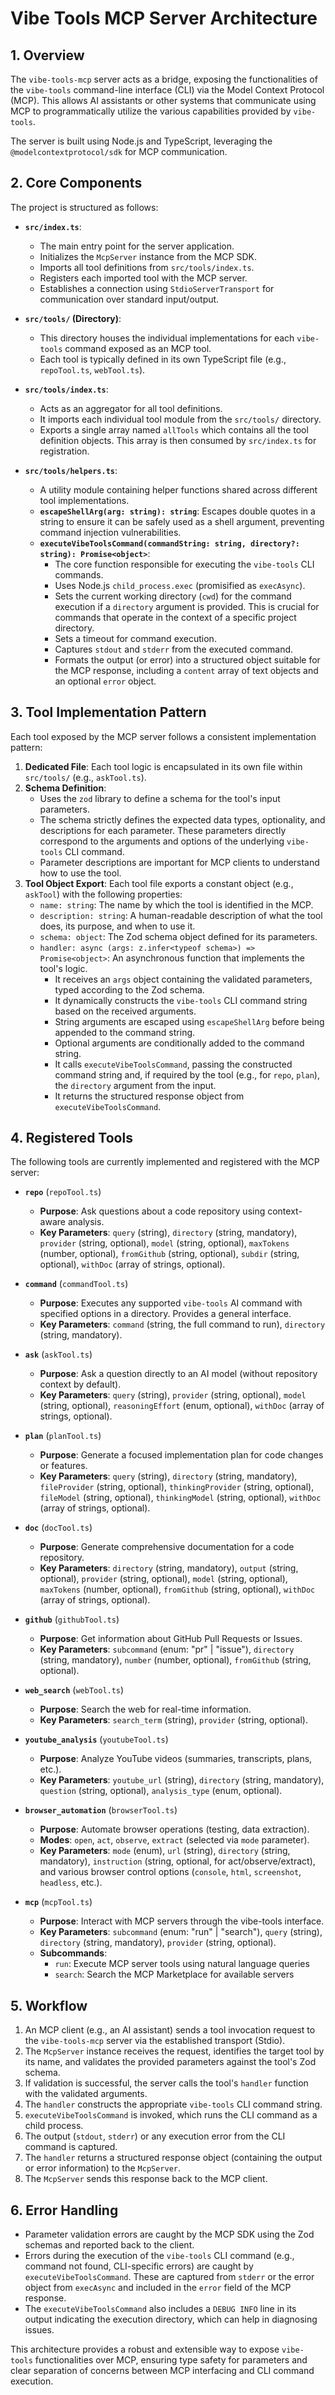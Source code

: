 # Vibe Tools MCP Server Architecture

## 1. Overview

The `vibe-tools-mcp` server acts as a bridge, exposing the functionalities of the `vibe-tools` command-line interface (CLI) via the Model Context Protocol (MCP). This allows AI assistants or other systems that communicate using MCP to programmatically utilize the various capabilities provided by `vibe-tools`.

The server is built using Node.js and TypeScript, leveraging the `@modelcontextprotocol/sdk` for MCP communication.

## 2. Core Components

The project is structured as follows:

- **`src/index.ts`**:

  - The main entry point for the server application.
  - Initializes the `McpServer` instance from the MCP SDK.
  - Imports all tool definitions from `src/tools/index.ts`.
  - Registers each imported tool with the MCP server.
  - Establishes a connection using `StdioServerTransport` for communication over standard input/output.

- **`src/tools/` (Directory)**:

  - This directory houses the individual implementations for each `vibe-tools` command exposed as an MCP tool.
  - Each tool is typically defined in its own TypeScript file (e.g., `repoTool.ts`, `webTool.ts`).

- **`src/tools/index.ts`**:

  - Acts as an aggregator for all tool definitions.
  - It imports each individual tool module from the `src/tools/` directory.
  - Exports a single array named `allTools` which contains all the tool definition objects. This array is then consumed by `src/index.ts` for registration.

- **`src/tools/helpers.ts`**:
  - A utility module containing helper functions shared across different tool implementations.
  - **`escapeShellArg(arg: string): string`**: Escapes double quotes in a string to ensure it can be safely used as a shell argument, preventing command injection vulnerabilities.
  - **`executeVibeToolsCommand(commandString: string, directory?: string): Promise<object>`**:
    - The core function responsible for executing the `vibe-tools` CLI commands.
    - Uses Node.js `child_process.exec` (promisified as `execAsync`).
    - Sets the current working directory (`cwd`) for the command execution if a `directory` argument is provided. This is crucial for commands that operate in the context of a specific project directory.
    - Sets a timeout for command execution.
    - Captures `stdout` and `stderr` from the executed command.
    - Formats the output (or error) into a structured object suitable for the MCP response, including a `content` array of text objects and an optional `error` object.

## 3. Tool Implementation Pattern

Each tool exposed by the MCP server follows a consistent implementation pattern:

1.  **Dedicated File**: Each tool logic is encapsulated in its own file within `src/tools/` (e.g., `askTool.ts`).
2.  **Schema Definition**:
    - Uses the `zod` library to define a schema for the tool's input parameters.
    - The schema strictly defines the expected data types, optionality, and descriptions for each parameter. These parameters directly correspond to the arguments and options of the underlying `vibe-tools` CLI command.
    - Parameter descriptions are important for MCP clients to understand how to use the tool.
3.  **Tool Object Export**: Each tool file exports a constant object (e.g., `askTool`) with the following properties:
    - `name: string`: The name by which the tool is identified in the MCP.
    - `description: string`: A human-readable description of what the tool does, its purpose, and when to use it.
    - `schema: object`: The Zod schema object defined for its parameters.
    - `handler: async (args: z.infer<typeof schema>) => Promise<object>`: An asynchronous function that implements the tool's logic.
      - It receives an `args` object containing the validated parameters, typed according to the Zod schema.
      - It dynamically constructs the `vibe-tools` CLI command string based on the received arguments.
      - String arguments are escaped using `escapeShellArg` before being appended to the command string.
      - Optional arguments are conditionally added to the command string.
      - It calls `executeVibeToolsCommand`, passing the constructed command string and, if required by the tool (e.g., for `repo`, `plan`), the `directory` argument from the input.
      - It returns the structured response object from `executeVibeToolsCommand`.

## 4. Registered Tools

The following tools are currently implemented and registered with the MCP server:

- **`repo`** (`repoTool.ts`)

  - **Purpose**: Ask questions about a code repository using context-aware analysis.
  - **Key Parameters**: `query` (string), `directory` (string, mandatory), `provider` (string, optional), `model` (string, optional), `maxTokens` (number, optional), `fromGithub` (string, optional), `subdir` (string, optional), `withDoc` (array of strings, optional).

- **`command`** (`commandTool.ts`)

  - **Purpose**: Executes any supported `vibe-tools` AI command with specified options in a directory. Provides a general interface.
  - **Key Parameters**: `command` (string, the full command to run), `directory` (string, mandatory).

- **`ask`** (`askTool.ts`)

  - **Purpose**: Ask a question directly to an AI model (without repository context by default).
  - **Key Parameters**: `query` (string), `provider` (string, optional), `model` (string, optional), `reasoningEffort` (enum, optional), `withDoc` (array of strings, optional).

- **`plan`** (`planTool.ts`)

  - **Purpose**: Generate a focused implementation plan for code changes or features.
  - **Key Parameters**: `query` (string), `directory` (string, mandatory), `fileProvider` (string, optional), `thinkingProvider` (string, optional), `fileModel` (string, optional), `thinkingModel` (string, optional), `withDoc` (array of strings, optional).

- **`doc`** (`docTool.ts`)

  - **Purpose**: Generate comprehensive documentation for a code repository.
  - **Key Parameters**: `directory` (string, mandatory), `output` (string, optional), `provider` (string, optional), `model` (string, optional), `maxTokens` (number, optional), `fromGithub` (string, optional), `withDoc` (array of strings, optional).

- **`github`** (`githubTool.ts`)

  - **Purpose**: Get information about GitHub Pull Requests or Issues.
  - **Key Parameters**: `subcommand` (enum: "pr" | "issue"), `directory` (string, mandatory), `number` (number, optional), `fromGithub` (string, optional).

- **`web_search`** (`webTool.ts`)

  - **Purpose**: Search the web for real-time information.
  - **Key Parameters**: `search_term` (string), `provider` (string, optional).

- **`youtube_analysis`** (`youtubeTool.ts`)

  - **Purpose**: Analyze YouTube videos (summaries, transcripts, plans, etc.).
  - **Key Parameters**: `youtube_url` (string), `directory` (string, mandatory), `question` (string, optional), `analysis_type` (enum, optional).

- **`browser_automation`** (`browserTool.ts`)
  - **Purpose**: Automate browser operations (testing, data extraction).
  - **Modes**: `open`, `act`, `observe`, `extract` (selected via `mode` parameter).
  - **Key Parameters**: `mode` (enum), `url` (string), `directory` (string, mandatory), `instruction` (string, optional, for act/observe/extract), and various browser control options (`console`, `html`, `screenshot`, `headless`, etc.).

- **`mcp`** (`mcpTool.ts`)
  - **Purpose**: Interact with MCP servers through the vibe-tools interface.
  - **Key Parameters**: `subcommand` (enum: "run" | "search"), `query` (string), `directory` (string, mandatory), `provider` (string, optional).
  - **Subcommands**: 
    - `run`: Execute MCP server tools using natural language queries
    - `search`: Search the MCP Marketplace for available servers

## 5. Workflow

1.  An MCP client (e.g., an AI assistant) sends a tool invocation request to the `vibe-tools-mcp` server via the established transport (Stdio).
2.  The `McpServer` instance receives the request, identifies the target tool by its name, and validates the provided parameters against the tool's Zod schema.
3.  If validation is successful, the server calls the tool's `handler` function with the validated arguments.
4.  The `handler` constructs the appropriate `vibe-tools` CLI command string.
5.  `executeVibeToolsCommand` is invoked, which runs the CLI command as a child process.
6.  The output (`stdout`, `stderr`) or any execution error from the CLI command is captured.
7.  The `handler` returns a structured response object (containing the output or error information) to the `McpServer`.
8.  The `McpServer` sends this response back to the MCP client.

## 6. Error Handling

- Parameter validation errors are caught by the MCP SDK using the Zod schemas and reported back to the client.
- Errors during the execution of the `vibe-tools` CLI command (e.g., command not found, CLI-specific errors) are caught by `executeVibeToolsCommand`. These are captured from `stderr` or the error object from `execAsync` and included in the `error` field of the MCP response.
- The `executeVibeToolsCommand` also includes a `DEBUG INFO` line in its output indicating the execution directory, which can help in diagnosing issues.

This architecture provides a robust and extensible way to expose `vibe-tools` functionalities over MCP, ensuring type safety for parameters and clear separation of concerns between MCP interfacing and CLI command execution.
